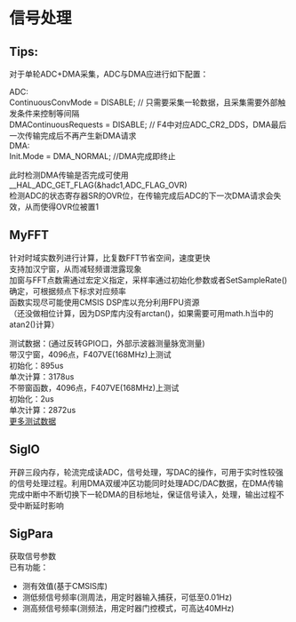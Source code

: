 # 信号处理

## Tips:
对于单轮ADC+DMA采集，ADC与DMA应进行如下配置：

ADC:  
ContinuousConvMode = DISABLE;   // 只需要采集一轮数据，且采集需要外部触发条件来控制等间隔  
DMAContinuousRequests = DISABLE;   // F4中对应ADC_CR2_DDS，DMA最后一次传输完成后不再产生新DMA请求  
DMA:  
Init.Mode = DMA_NORMAL; //DMA完成即终止  

此时检测DMA传输是否完成可使用  
__HAL_ADC_GET_FLAG(&hadc1,ADC_FLAG_OVR)  
检测ADC的状态寄存器SR的OVR位，在传输完成后ADC的下一次DMA请求会失效，从而使得OVR位被置1  


## MyFFT
针对时域实数列进行计算，比复数FFT节省空间，速度更快  
支持加汉宁窗，从而减轻频谱泄露现象  
加窗与FFT点数需通过宏定义指定，采样率通过初始化参数或者SetSampleRate()确定，可根据频点下标求对应频率  
函数实现尽可能使用CMSIS DSP库以充分利用FPU资源  
（还没做相位计算，因为DSP库内没有arctan()，如果需要可用math.h当中的atan2()计算）  

测试数据：(通过反转GPIO口，外部示波器测量脉宽测量)  
带汉宁窗，4096点，F407VE(168MHz)上测试  
初始化：895us  
单次计算：3178us  
不带窗函数，4096点，F407VE(168MHz)上测试  
初始化：2us  
单次计算：2872us  
[更多测试数据](./ffttest.md)

## SigIO
开辟三段内存，轮流完成读ADC，信号处理，写DAC的操作，可用于实时性较强的信号处理过程。利用DMA双缓冲区功能同时处理ADC/DAC数据，在DMA传输完成中断中不断切换下一轮DMA的目标地址，保证信号读入，处理，输出过程不受中断延时影响  

## SigPara
获取信号参数  
已有功能：  
+ 测有效值(基于CMSIS库)  
+ 测低频信号频率(测周法，用定时器输入捕获，可低至0.01Hz)  
+ 测高频信号频率(测频法，用定时器门控模式，可高达40MHz)  